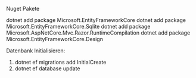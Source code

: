 Nuget Pakete

dotnet add package Microsoft.EntityFrameworkCore
dotnet add package Microsoft.EntityFrameworkCore.Sqlite
dotnet add package Microsoft.AspNetCore.Mvc.Razor.RuntimeCompilation
dotnet add package Microsoft.EntityFrameworkCore.Design



Datenbank Initialisieren:


1. dotnet ef migrations add InitialCreate
2. dotnet ef database update
